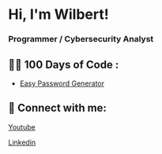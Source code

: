<h1> Hi, I'm Wilbert! 
<h3> Programmer / Cybersecurity Analyst

<h2>👨‍💻 100 Days of Code :</h2>

  - [Easy Password Generator](https://github.com/Wilbert-CyberSec/100-Days-of-Code.git)

<h2> 🤳 Connect with me:</h2>

[Youtube](https://www.youtube.com/@BossWilbert)

[Linkedin](https://linkedin.com/in/wilbertbelgica)
